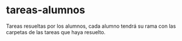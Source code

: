 # tareas-alumnos
Tareas resueltas por los alumnos, cada alumno tendrá su rama con las carpetas de las tareas que haya resuelto.
